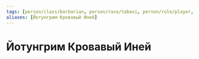 ```yaml
---
tags: [person/class/barbarian, person/race/tabaxi, person/role/player, person/status/alive]
aliases: [Йотунгрим Кровавый Иней]
---
```


# Йотунгрим Кровавый Иней

